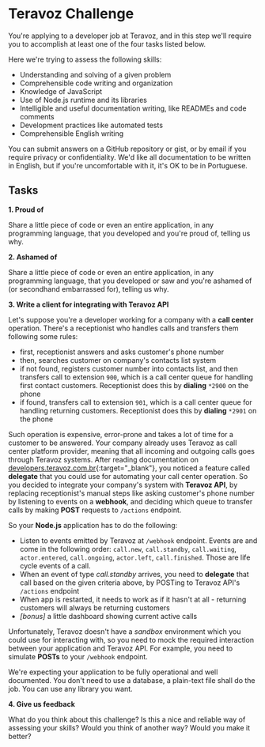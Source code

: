 # Teravoz Challenge

You're applying to a developer job at Teravoz, and in this step we'll require you to accomplish at least one of the four tasks listed below.

Here we're trying to assess the following skills:

- Understanding and solving of a given problem
- Comprehensible code writing and organization
- Knowledge of JavaScript
- Use of Node.js runtime and its libraries
- Intelligible and useful documentation writing, like READMEs and code comments
- Development practices like automated tests
- Comprehensible English writing

You can submit answers on a GitHub repository or gist, or by email if you require privacy or confidentiality. We'd like all documentation to be written in English, but if you're uncomfortable with it, it's OK to be in Portuguese.

## Tasks

**1. Proud of**

Share a little piece of code or even an entire application, in any programming language, that you developed and you're proud of, telling us why.

**2. Ashamed of**

Share a little piece of code or even an entire application, in any programming language, that you developed or saw and you're ashamed of (or secondhand embarrassed for), telling us why.

**3. Write a client for integrating with Teravoz API**

Let's suppose you're a developer working for a company with a **call center** operation. There's a receptionist who handles calls and transfers them following some rules:
- first, receptionist answers and asks customer's phone number
- then, searches customer on company's contacts list system
- if not found, registers customer number into contacts list, and then transfers call to extension `900`, which is a call center queue for handling first contact customers. Receptionist does this by **dialing** `*2900` on the phone
- if found, transfers call to extension `901`, which is a call center queue for handling returning customers. Receptionist does this by **dialing** `*2901` on the phone

Such operation is expensive, error-prone and takes a lot of time for a customer to be answered. Your company already uses Teravoz as call center platform provider, meaning that all incoming and outgoing calls goes through Teravoz systems. After reading documentation on [developers.teravoz.com.br](https://developers.teravoz.com.br){:target="_blank"}, you noticed a feature called **delegate** that you could use for automating your call center operation. So you decided to integrate your company's system with **Teravoz API**, by replacing receptionist's manual steps like asking customer's phone number by listening to events on a **webhook**, and deciding which queue to transfer calls by making **POST** requests to `/actions` endpoint.

So your **Node.js** application has to do the following:
- Listen to events emitted by Teravoz at `/webhook` endpoint. Events are and come in the following order: `call.new`, `call.standby`, `call.waiting`, `actor.entered`, `call.ongoing`, `actor.left`, `call.finished`. Those are life cycle events of a call.
- When an event of type _call.standby_ arrives, you need to **delegate** that call based on the given criteria above, by POSTing to Teravoz API's `/actions` endpoint
- When app is restarted, it needs to work as if it hasn't at all - returning customers will always be returning customers
- _[bonus]_ a little dashboard showing current active calls

Unfortunately, Teravoz doesn't have a _sandbox_ environment which you could use for interacting with, so you need to mock the required interaction between your application and Teravoz API. For example, you need to simulate **POSTs** to your `/webhook` endpoint.

We're expecting your application to be fully operational and well documented. You don't need to use a database, a plain-text file shall do the job. You can use any library you want.

**4. Give us feedback**

What do you think about this challenge? Is this a nice and reliable way of assessing your skills? Would you think of another way? Would you make it better?
